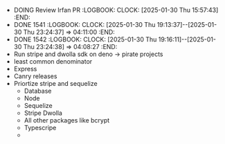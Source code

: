 - DOING Review Irfan PR
  :LOGBOOK:
  CLOCK: [2025-01-30 Thu 15:57:43]
  :END:
- DONE 1541
  :LOGBOOK:
  CLOCK: [2025-01-30 Thu 19:13:37]--[2025-01-30 Thu 23:24:37] =>  04:11:00
  :END:
- DONE 1542
  :LOGBOOK:
  CLOCK: [2025-01-30 Thu 19:16:11]--[2025-01-30 Thu 23:24:38] =>  04:08:27
  :END:
- Run stripe and dwolla sdk on deno -> pirate projects
- least common denominator
- Express
- Canry releases
- Priortize stripe and sequelize
	- Database
	- Node
	- Sequelize
	- Stripe Dwolla
	- All other packages like bcrypt
	- Typescripe
	-